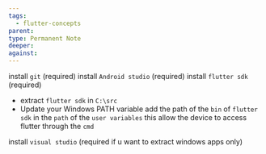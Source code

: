 ```yaml
---
tags:
  - flutter-concepts
parent: 
type: Permanent Note
deeper: 
against:
---
```

install `git` (required)
install `Android studio` (required)
install `flutter sdk` (required)
- extract `flutter sdk` in `C:\src` 
- Update your Windows PATH variable
add the path of the `bin` of `flutter sdk` in the `path` of the `user variables` this allow the device to access flutter through the `cmd`

install `visual studio` (required if u want to extract windows apps only)